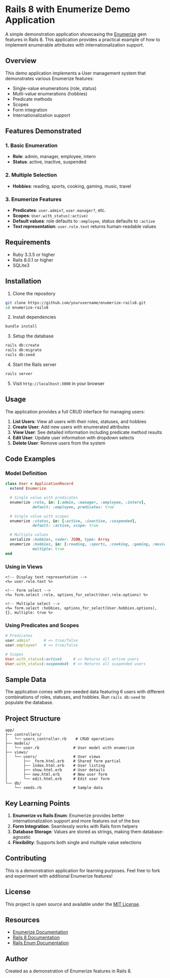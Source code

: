 # Rails 8 with Enumerize Demo Application

A simple demonstration application showcasing the [Enumerize](https://github.com/brainspec/enumerize) gem features in Rails 8. This application provides a practical example of how to implement enumerable attributes with internationalization support.

## Overview

This demo application implements a User management system that demonstrates various Enumerize features:
- Single-value enumerations (role, status)
- Multi-value enumerations (hobbies)
- Predicate methods
- Scopes
- Form integration
- Internationalization support

## Features Demonstrated

### 1. Basic Enumeration
- **Role**: admin, manager, employee, intern
- **Status**: active, inactive, suspended

### 2. Multiple Selection
- **Hobbies**: reading, sports, cooking, gaming, music, travel

### 3. Enumerize Features
- **Predicates**: `user.admin?`, `user.manager?`, etc.
- **Scopes**: `User.with_status(:active)`
- **Default values**: role defaults to `:employee`, status defaults to `:active`
- **Text representation**: `user.role.text` returns human-readable values

## Requirements

- Ruby 3.3.5 or higher
- Rails 8.0.1 or higher
- SQLite3

## Installation

1. Clone the repository
```bash
git clone https://github.com/yourusername/enumerize-rails8.git
cd enumerize-rails8
```

2. Install dependencies
```bash
bundle install
```

3. Setup the database
```bash
rails db:create
rails db:migrate
rails db:seed
```

4. Start the Rails server
```bash
rails server
```

5. Visit `http://localhost:3000` in your browser

## Usage

The application provides a full CRUD interface for managing users:

1. **List Users**: View all users with their roles, statuses, and hobbies
2. **Create User**: Add new users with enumerated attributes
3. **View User**: See detailed information including predicate method results
4. **Edit User**: Update user information with dropdown selects
5. **Delete User**: Remove users from the system

## Code Examples

### Model Definition

```ruby
class User < ApplicationRecord
  extend Enumerize

  # Single value with predicates
  enumerize :role, in: [:admin, :manager, :employee, :intern], 
            default: :employee, predicates: true

  # Single value with scopes
  enumerize :status, in: [:active, :inactive, :suspended], 
            default: :active, scope: true

  # Multiple values
  serialize :hobbies, coder: JSON, type: Array
  enumerize :hobbies, in: [:reading, :sports, :cooking, :gaming, :music, :travel], 
            multiple: true
end
```

### Using in Views

```erb
<!-- Display text representation -->
<%= user.role.text %>

<!-- Form select -->
<%= form.select :role, options_for_select(User.role.options) %>

<!-- Multiple select -->
<%= form.select :hobbies, options_for_select(User.hobbies.options), {}, multiple: true %>
```

### Using Predicates and Scopes

```ruby
# Predicates
user.admin?      # => true/false
user.employee?   # => true/false

# Scopes
User.with_status(:active)     # => Returns all active users
User.with_status(:suspended)  # => Returns all suspended users
```

## Sample Data

The application comes with pre-seeded data featuring 6 users with different combinations of roles, statuses, and hobbies. Run `rails db:seed` to populate the database.

## Project Structure

```
app/
├── controllers/
│   └── users_controller.rb    # CRUD operations
├── models/
│   └── user.rb               # User model with enumerize
├── views/
│   └── users/                # User views
│       ├── _form.html.erb    # Shared form partial
│       ├── index.html.erb    # User listing
│       ├── show.html.erb     # User details
│       ├── new.html.erb      # New user form
│       └── edit.html.erb     # Edit user form
└── db/
    └── seeds.rb              # Sample data

```

## Key Learning Points

1. **Enumerize vs Rails Enum**: Enumerize provides better internationalization support and more features out of the box
2. **Form Integration**: Seamlessly works with Rails form helpers
3. **Database Storage**: Values are stored as strings, making them database-agnostic
4. **Flexibility**: Supports both single and multiple value selections

## Contributing

This is a demonstration application for learning purposes. Feel free to fork and experiment with additional Enumerize features!

## License

This project is open source and available under the [MIT License](LICENSE).

## Resources

- [Enumerize Documentation](https://github.com/brainspec/enumerize)
- [Rails 8 Documentation](https://guides.rubyonrails.org/)
- [Rails Enum Documentation](https://api.rubyonrails.org/classes/ActiveRecord/Enum.html)

## Author

Created as a demonstration of Enumerize features in Rails 8.
